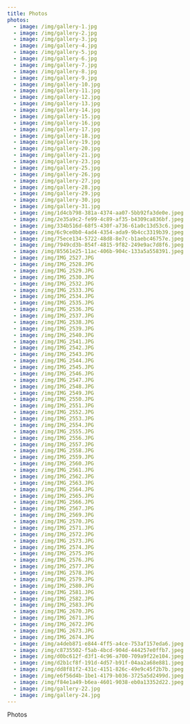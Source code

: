 ```yaml
---
title: Photos
photos:
  - image: /img/gallery-1.jpg
  - image: /img/gallery-2.jpg
  - image: /img/gallery-3.jpg
  - image: /img/gallery-4.jpg
  - image: /img/gallery-5.jpg
  - image: /img/gallery-6.jpg
  - image: /img/gallery-7.jpg
  - image: /img/gallery-8.jpg
  - image: /img/gallery-9.jpg
  - image: /img/gallery-10.jpg
  - image: /img/gallery-11.jpg
  - image: /img/gallery-12.jpg
  - image: /img/gallery-13.jpg
  - image: /img/gallery-14.jpg
  - image: /img/gallery-15.jpg
  - image: /img/gallery-16.jpg
  - image: /img/gallery-17.jpg
  - image: /img/gallery-18.jpg
  - image: /img/gallery-19.jpg
  - image: /img/gallery-20.jpg
  - image: /img/gallery-21.jpg
  - image: /img/gallery-23.jpg
  - image: /img/gallery-25.jpg
  - image: /img/gallery-26.jpg
  - image: /img/gallery-27.jpg
  - image: /img/gallery-28.jpg
  - image: /img/gallery-29.jpg
  - image: /img/gallery-30.jpg
  - image: /img/gallery-31.jpg
  - image: /img/1d4cb798-381a-4374-aa07-5bb92fa3de0e.jpeg
  - image: /img/2e35a9c2-fe99-4c89-af35-b4309ca836bf.jpeg
  - image: /img/334b516d-68f5-430f-a736-61a0c13d53c6.jpeg
  - image: /img/6c9ce0b0-4ad4-4354-ada9-9b4cc3319b39.jpeg
  - image: /img/75ece134-5722-48d8-8e7c-b1aebc46757e.jpeg
  - image: /img/7949cd3b-854f-4815-9f82-249e9ac7d8f6.jpeg
  - image: /img/85561e25-11ac-406b-904c-133a5a558391.jpeg
  - image: /img/IMG_2527.JPG
  - image: /img/IMG_2528.JPG
  - image: /img/IMG_2529.JPG
  - image: /img/IMG_2530.JPG
  - image: /img/IMG_2532.JPG
  - image: /img/IMG_2533.JPG
  - image: /img/IMG_2534.JPG
  - image: /img/IMG_2535.JPG
  - image: /img/IMG_2536.JPG
  - image: /img/IMG_2537.JPG
  - image: /img/IMG_2538.JPG
  - image: /img/IMG_2539.JPG
  - image: /img/IMG_2540.JPG
  - image: /img/IMG_2541.JPG
  - image: /img/IMG_2542.JPG
  - image: /img/IMG_2543.JPG
  - image: /img/IMG_2544.JPG
  - image: /img/IMG_2545.JPG
  - image: /img/IMG_2546.JPG
  - image: /img/IMG_2547.JPG
  - image: /img/IMG_2548.JPG
  - image: /img/IMG_2549.JPG
  - image: /img/IMG_2550.JPG
  - image: /img/IMG_2551.JPG
  - image: /img/IMG_2552.JPG
  - image: /img/IMG_2553.JPG
  - image: /img/IMG_2554.JPG
  - image: /img/IMG_2555.JPG
  - image: /img/IMG_2556.JPG
  - image: /img/IMG_2557.JPG
  - image: /img/IMG_2558.JPG
  - image: /img/IMG_2559.JPG
  - image: /img/IMG_2560.JPG
  - image: /img/IMG_2561.JPG
  - image: /img/IMG_2562.JPG
  - image: /img/IMG_2563.JPG
  - image: /img/IMG_2564.JPG
  - image: /img/IMG_2565.JPG
  - image: /img/IMG_2566.JPG
  - image: /img/IMG_2567.JPG
  - image: /img/IMG_2569.JPG
  - image: /img/IMG_2570.JPG
  - image: /img/IMG_2571.JPG
  - image: /img/IMG_2572.JPG
  - image: /img/IMG_2573.JPG
  - image: /img/IMG_2574.JPG
  - image: /img/IMG_2575.JPG
  - image: /img/IMG_2576.JPG
  - image: /img/IMG_2577.JPG
  - image: /img/IMG_2578.JPG
  - image: /img/IMG_2579.JPG
  - image: /img/IMG_2580.JPG
  - image: /img/IMG_2581.JPG
  - image: /img/IMG_2582.JPG
  - image: /img/IMG_2583.JPG
  - image: /img/IMG_2670.JPG
  - image: /img/IMG_2671.JPG
  - image: /img/IMG_2672.JPG
  - image: /img/IMG_2673.JPG
  - image: /img/IMG_2674.JPG
  - image: /img/a4deb871-e844-4ff5-a4ce-753af157eda6.jpeg
  - image: /img/c8735502-f5ab-4bcd-904d-444257e0ffb7.jpeg
  - image: /img/d0bc612f-d3f1-4c96-a700-709a9f22e104.jpeg
  - image: /img/d2b1cf8f-191d-4d57-b91f-04aa2a68e881.jpeg
  - image: /img/dd8f81f2-431c-4151-826c-49e9c45f2b7b.jpeg
  - image: /img/e6f56d4b-1be1-4179-b036-3725a5d2499d.jpeg
  - image: /img/f84e1a49-b6ea-4601-9038-eb0a13352d22.jpeg
  - image: /img/gallery-22.jpg
  - image: /img/gallery-24.jpg
---
```


Photos
